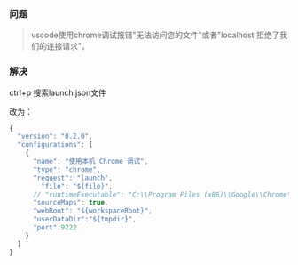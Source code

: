 ### 问题 

> vscode使用chrome调试报错"无法访问您的文件"或者"localhost 拒绝了我们的连接请求"。

### 解决 

ctrl+p  搜索launch.json文件 

改为：

```javascript
{
  "version": "0.2.0",
  "configurations": [
    {
      "name": "使用本机 Chrome 调试",
      "type": "chrome",
      "request": "launch",
        "file": "${file}",
      // "runtimeExecutable": "C:\\Program Files (x86)\\Google\\Chrome\\Application\\chrome.exe", // 改成您的 Chrome 安装路径
      "sourceMaps": true,
      "webRoot": "${workspaceRoot}",
      "userDataDir":"${tmpdir}",
      "port":9222
    }
  ]
}
```
